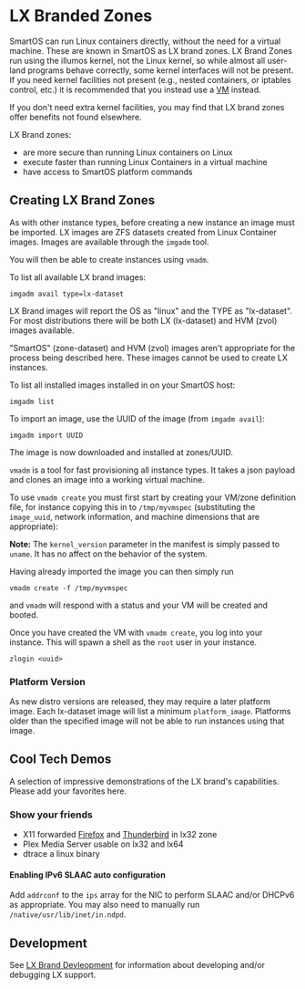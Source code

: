 # LX Branded Zones

SmartOS can run Linux containers directly, without the need for a virtual
machine. These are known in SmartOS as LX brand zones. LX Brand Zones run using
the illumos kernel, not the Linux kernel, so while almost all user-land programs
behave correctly, some kernel interfaces will not be present. If you need
kernel facilities not present (e.g., nested containers, or iptables control,
etc.) it is recommended that you instead use a [VM](how-toc-create-an-hvm-zone)
instead.

If you don't need extra kernel facilities, you may find that LX brand zones
offer benefits not found elsewhere.

LX Brand zones:

* are more secure than running Linux containers on Linux
* execute faster than running Linux Containers in a virtual machine
* have access to SmartOS platform commands

## Creating LX Brand Zones

As with other instance types, before creating a new instance an image must be
imported. LX images are ZFS datasets created from Linux Container images.
Images are available through the `imgadm` tool.

You will then be able to create instances using `vmadm`.

To list all available LX brand images:

    imgadm avail type=lx-dataset

LX Brand images will report the OS as "linux" and the TYPE as "lx-dataset".
For most distributions there will be both LX (lx-dataset) and HVM (zvol) images
available.

"SmartOS" (zone-dataset) and HVM (zvol) images aren't appropriate for the
process being described here. These images cannot be used to create LX
instances.

To list all installed images installed in on your SmartOS host:

    imgadm list

To import an image, use the UUID of the image (from `imgadm avail`):

    imgadm import UUID

The image is now downloaded and installed at zones/UUID.

`vmadm` is a tool for fast provisioning all instance types. It
takes a json payload and clones an image into a working virtual machine.

To use `vmadm create` you must first start by creating your VM/zone
definition file, for instance copying this in to `/tmp/myvmspec`
(substituting the `image_uuid`, network information, and machine
dimensions that are appropriate):

<!-- markdownlint-disable no-inline-html -->
<script src="https://tritondatacenter.github.io/emgithub/embed-v2.js?target=https%3A%2F%2Fgithub.com%2Fbahamat%2Fsmartos-flair%2Fblob%2Fmaster%2Ftemplates%2Fdebian-lx.json&style=default&type=code&showBorder=on&showLineNumbers=on&showFileMeta=on&showCopy=on"></script>
<!-- markdownlint-enable no-inline-html -->

**Note:** The `kernel_version` parameter in the manifest is simply passed to
`uname`. It has no affect on the behavior of the system.

Having already imported the image you can then simply run

    vmadm create -f /tmp/myvmspec

and `vmadm` will respond with a status and your VM will be created and
booted.

Once you have created the VM with `vmadm create`, you log into your instance.
This will spawn a shell as the `root` user in your instance.

    zlogin <uuid>

### Platform Version

As new distro versions are released, they may require a later platform image.
Each lx-dataset image will list a minimum `platform_image`. Platforms older
than the specified image will not be able to run instances using that image.

## Cool Tech Demos

A selection of impressive demonstrations of the LX brand's capabilities.
Please add your favorites here.

### Show your friends

* X11 forwarded [Firefox](http://i.imgur.com/SkHLlxs.png) and
  [Thunderbird](http://i.imgur.com/hd0Spyc.png) in lx32 zone
* Plex Media Server usable on lx32 and lx64
* dtrace a linux binary
<!--
* [Video of docker in Triton](https://www.tritondatacenter.com/developers/videos/docker-and-the-future-of-containers-in-production)
-->

#### Enabling IPv6 SLAAC auto configuration

Add `addrconf` to the `ips` array for the NIC to perform SLAAC and/or
DHCPv6 as appropriate. You may also need to manually run
`/native/usr/lib/inet/in.ndpd`.

## Development

See [LX Brand Devleopment](lx-dev) for information about developing and/or
debugging LX support.
